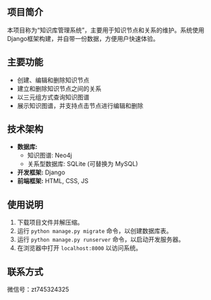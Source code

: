 ## 项目简介

本项目称为“知识库管理系统”，主要用于知识节点和关系的维护。系统使用Django框架构建，并自带一份数据，方便用户快速体验。

## 主要功能

- 创建、编辑和删除知识节点
- 建立和删除知识节点之间的关系
- 以三元组方式查询知识图谱
- 展示知识图谱，并支持点击节点进行编辑和删除

## 技术架构

- **数据库:**
    - 知识图谱: Neo4j
    - 关系型数据库: SQLite (可替换为 MySQL)
- **开发框架:** Django
- **前端框架:** HTML, CSS, JS


## 使用说明

1. 下载项目文件并解压缩。
2. 运行 `python manage.py migrate` 命令，以创建数据库表。
3. 运行 `python manage.py runserver` 命令，以启动开发服务器。
4. 在浏览器中打开 `localhost:8000` 以访问系统。

## 联系方式

微信号：zt745324325